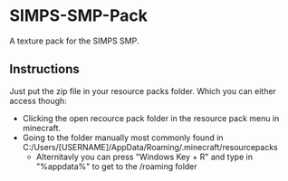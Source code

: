 # SIMPS-SMP-Pack
A texture pack for the SIMPS SMP.

## Instructions
Just put the zip file in your resource packs folder.
Which you can either access though:
- Clicking the open recource pack folder in the resource pack menu in minecraft.
- Going to the folder manually most commonly found in C:/Users/[USERNAME]/AppData/Roaming/.minecraft/resourcepacks
  - Alternitavly you can press "Windows Key + R" and type in "%appdata%" to get to the /roaming folder
